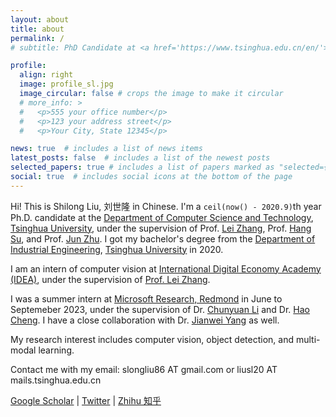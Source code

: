 ```yaml
---
layout: about
title: about
permalink: /
# subtitle: PhD Candidate at <a href='https://www.tsinghua.edu.cn/en/'>Tsinghua University</a>. 

profile:
  align: right
  image: profile_sl.jpg
  image_circular: false # crops the image to make it circular
  # more_info: >
  #   <p>555 your office number</p>
  #   <p>123 your address street</p>
  #   <p>Your City, State 12345</p>

news: true  # includes a list of news items
latest_posts: false  # includes a list of the newest posts
selected_papers: true # includes a list of papers marked as "selected={true}"
social: true  # includes social icons at the bottom of the page
---
```

Hi! This is Shilong Liu, 刘世隆 in Chinese. I'm a `ceil(now() - 2020.9)`th year Ph.D. candidate at the [Department of Computer Science and Technology](http://www.cs.tsinghua.edu.cn/publish/csen/index.html), [Tsinghua University](https://www.tsinghua.edu.cn/en/), under the supervision of Prof. [Lei Zhang](https://www.leizhang.org/), Prof. [Hang Su](https://www.suhangss.me/), and Prof. [Jun Zhu](https://ml.cs.tsinghua.edu.cn/~jun/index.shtml). I got my bachelor's degree from the [Department of Industrial Engineering](http://www.ie.tsinghua.edu.cn/eng/), [Tsinghua University](https://www.tsinghua.edu.cn/en/) in 2020.

I am an intern of computer vision at [International Digital Economy Academy (IDEA)](https://idea.edu.cn/), under the supervision of [Prof. Lei Zhang](https://www.leizhang.org/). 

I was a summer intern at [Microsoft Research, Redmond]() in June to Septemeber 2023, under the supervision of Dr. [Chunyuan Li](https://chunyuan.li/) and Dr. [Hao Cheng](https://sites.google.com/site/hcheng2site). I have a close collaboration with Dr. [Jianwei Yang](https://jwyang.github.io/) as well.

My research interest includes computer vision, object detection, and multi-modal learning.

Contact me with my email: slongliu86 AT gmail.com or liusl20 AT mails.tsinghua.edu.cn

[Google Scholar](https://scholar.google.com/citations?user=nkSVY3MAAAAJ&hl=en) | [Twitter](https://twitter.com/atasteoff) | [Zhihu 知乎](https://www.zhihu.com/people/3089892) 
